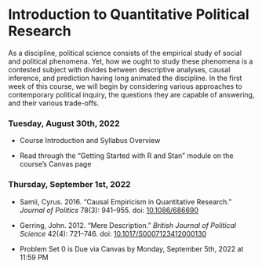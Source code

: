 Introduction to Quantitative Political Research
================

As a discipline, political science consists of the empirical study of
social and political phenomena. Yet, how we ought to study these
phenomena is a contested subject with divides between descriptive
analyses, causal inference, and prediction having long animated the
discipline. In the first week of this course, we will begin by
considering various approaches to contemporary political inquiry, the
questions they are capable of answering, and their various trade-offs.

### Tuesday, August 30th, 2022

- Course Introduction and Syllabus Overview

- Read through the “Getting Started with R and Stan” module on the
  course’s Canvas page

### Thursday, September 1st, 2022

- Samii, Cyrus. 2016. “Causal Empiricism in Quantitative Research.”
  *Journal of Politics* 78(3): 941–955. doi:
  [10.1086/686690](https://doi.org/10.1086/686690)

- Gerring, John. 2012. “Mere Description.” *British Journal of Political
  Science* 42(4): 721–746. doi:
  [10.1017/S0007123412000130](https://doi.org/10.1017/S0007123412000130)

- Problem Set 0 is Due via Canvas by Monday, September 5th, 2022 at
  11:59 PM
